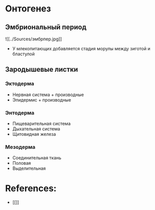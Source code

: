 # Онтогенез
## Эмбриональный период
![[../Sources/эмбрпер.jpg]]
- У млекопитающих добавляется стадия морулы между зиготой и бластулой
## Зародышевые листки
### Эктодерма
- Нервная система + производные
- Эпидермис + производные
### Энтодерма
- Пищеварительная система
- Дыхательная система
- Щитовидная железа

### Мезодерма
- Соединительная ткань
- Половая
- Выделительная
# References:
- [[]]